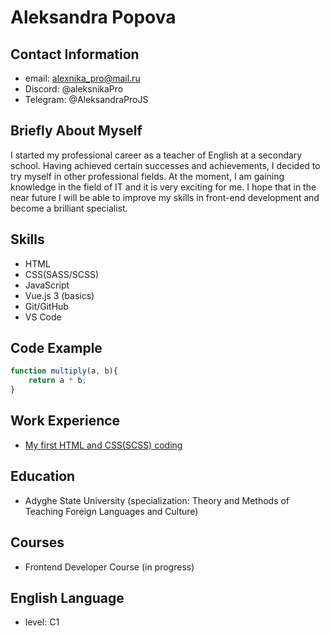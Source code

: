 # Aleksandra Popova #

## Contact Information ##
- email: alexnika_pro@mail.ru
- Discord: @aleksnikaPro
- Telegram: @AleksandraProJS

## Briefly About Myself ##
I started my professional career as a teacher of English at a secondary school. Having achieved certain successes and achievements, I decided to try myself in other professional fields. At the moment, I am gaining knowledge in the field of IT and it is very exciting for me. I hope that in the near future I will be able to improve my skills in front-end development and become a brilliant specialist.

## Skills ##
- HTML
- CSS(SASS/SCSS)
- JavaScript
- Vue.js 3 (basics)
- Git/GitHub
- VS Code

## Code Example ##
```javascript
function multiply(a, b){
    return a * b;
}
```

## Work Experience ##
- [My first HTML and CSS(SCSS) coding ](https://github.com/AleksnikaPro/first-project_HTML-CSS)

## Education ##
- Adyghe State University (specialization: Theory and Methods of Teaching Foreign Languages and Culture)

## Courses ##
- Frontend Developer Course (in progress)

## English Language ##
- level: C1

